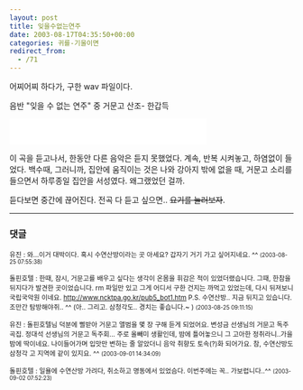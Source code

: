 ```yaml
---
layout: post
title: 잊을수없는연주
date: 2003-08-17T04:35:50+00:00
categories: 귀를-기울이면
redirect_from:
  - /71
---
```


어찌어찌 하다가, 구한 wav 파일이다.

음반 "잊을 수 없는 연주" 중 거문고 산조- 한갑득

<P><EMBED src=/photo/거문고_산조_한갑득_잊을수없는연주.wav width=350 height=45 type=audio/x-wav enablecontextmenu="false" autostart="false"></P>

이 곡을 듣고나서, 한동안 다른 음악은 듣지 못했었다. 계속, 반복 시켜놓고, 하염없이 들었다. 백수때, 그러니까, 집안에 움직이는 것은 나와 강아지 밖에 없을 때, 거문고 소리를 들으면서 하루종일 집안을 서성였다. 왜그랬었던 걸까.

듣다보면 중간에 끊어진다. 전곡 다 듣고 싶으면.. <del datetime="2017-06-10T11:24:04+00:00">요기를 눌러보자</del>.



* * *

### 댓글



<!--- cmt:148 --->
<!--- mail: --->
<!--- parent:0 --->

<small class=comment>유진 : 와...이거 대박이다.  혹시 수연산방이라는 곳 아세요? 갑자기 거기 가고 싶어지네요. ^^ <small>(2003-08-25 07:55:38)</small></small>


<!--- cmt:149 --->
<!--- mail: --->
<!--- parent:0 --->

<small class=comment>돌핀호텔 : 한때, 잠시, 거문고를 배우고 싶다는 생각이 온몸을 휘감은 적이 있었더랬습니다. 그때, 한참을 뒤지다가 발견한 곳이었습니다.  rm 파일만 있고 그게 어디서 구한 건지는 까먹고 있었는데, 다시 뒤져보니 국립국악원 이네요.  http://www.ncktpa.go.kr/pub5_bot1.htm  P.S. 수연산방.. 지금 뒤지고 있습니다. 조만간 탐방해야쥐.. ^^ (아.. 그리고. 삼청각도.. 경치는 좋습니다.~ ) <small>(2003-08-25 09:11:15)</small></small>


<!--- cmt:150 --->
<!--- mail: --->
<!--- parent:0 --->

<small class=comment>유진 : 돌핀호텔님 덕분에 삘받아 거문고 앨범을 몇 장 구해 듣게 되었어요. 변성금 선생님의 거문고 독주곡집. 정대석 선생님의 거문고 독주회... 주로 올빼미 생활인데, 밤에 틀어놓으니 그 고아한 정취라니..가을 밤에 딱이네요.  나이들어가며 입맛만 변하는 줄 알았더니 음악 취향도 토속(?)화 되어가요. 참, 수연산방도 삼청각 고 지역에 같이 있지요. ^^ <small>(2003-09-01 14:34:09)</small></small>


<!--- cmt:151 --->
<!--- mail: --->
<!--- parent:0 --->

<small class=comment>돌핀호텔 : 일욜에 수연산방 가려다, 취소하고 명동에서 있었슴다. 이번주에는 꼭.. 가보렵니다..^^ <small>(2003-09-02 07:52:23)</small></small>

